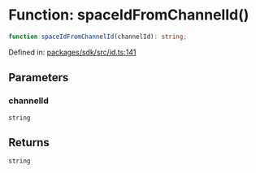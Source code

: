 # Function: spaceIdFromChannelId()

```ts
function spaceIdFromChannelId(channelId): string;
```

Defined in: [packages/sdk/src/id.ts:141](https://github.com/towns-protocol/towns/blob/0db1fd0ac7258e8db8cedfb6183e8eade8284fa1/packages/sdk/src/id.ts#L141)

## Parameters

### channelId

`string`

## Returns

`string`
